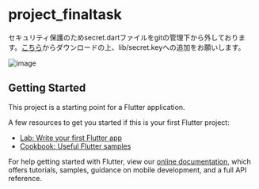 # project_finaltask

セキュリティ保護のためsecret.dartファイルをgitの管理下から外しております。[こちら](https://drive.google.com/drive/u/0/folders/1X6landdt6KsrVmRnQ6oy-22eMBZHvyEw)からダウンロードの上、lib/secret.keyへの追加をお願いします。

![image](https://user-images.githubusercontent.com/83227352/181391065-22977beb-2a98-46c0-b3b4-5cffce31aab0.png)


## Getting Started

This project is a starting point for a Flutter application.

A few resources to get you started if this is your first Flutter project:

- [Lab: Write your first Flutter app](https://flutter.dev/docs/get-started/codelab)
- [Cookbook: Useful Flutter samples](https://flutter.dev/docs/cookbook)

For help getting started with Flutter, view our
[online documentation](https://flutter.dev/docs), which offers tutorials,
samples, guidance on mobile development, and a full API reference.

